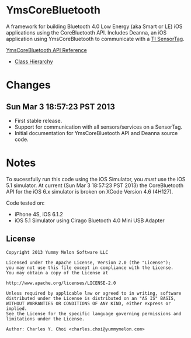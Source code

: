 # YmsCoreBluetooth

A framework for building Bluetooth 4.0 Low Energy (aka Smart or LE) iOS applications using the CoreBluetooth API. Includes Deanna, an iOS application using YmsCoreBluetooth to communicate with a [TI SensorTag](http://processors.wiki.ti.com/index.php/Bluetooth_SensorTag).

[YmsCoreBluetooth API Reference](http://kickingvegas.github.com/YmsCoreBluetooth/appledoc/)

* [Class Hierarchy](http://kickingvegas.github.com/YmsCoreBluetooth/appledoc/hierarchy.html)

# Changes

## Sun Mar  3 18:57:23 PST 2013
* First stable release.
* Support for communication with all sensors/services on a SensorTag.
* Initial documentation for YmsCoreBluetooth API and Deanna source code.

# Notes

To sucessfully run this code using the iOS Simulator, you *must* use the iOS 5.1 simulator. At current (Sun Mar  3 18:57:23 PST 2013) the CoreBluetooth API for the iOS 6.x simulator is broken on XCode Version 4.6 (4H127).

Code tested on:

* iPhone 4S, iOS 6.1.2
* iOS 5.1 Simulator using Cirago Bluetooth 4.0 Mini USB Adapter


## License

    Copyright 2013 Yummy Melon Software LLC

    Licensed under the Apache License, Version 2.0 (the "License");
    you may not use this file except in compliance with the License.
    You may obtain a copy of the License at

    http://www.apache.org/licenses/LICENSE-2.0

    Unless required by applicable law or agreed to in writing, software
    distributed under the License is distributed on an "AS IS" BASIS,
    WITHOUT WARRANTIES OR CONDITIONS OF ANY KIND, either express or implied.
    See the License for the specific language governing permissions and
    limitations under the License.

    Author: Charles Y. Choi <charles.choi@yummymelon.com>





